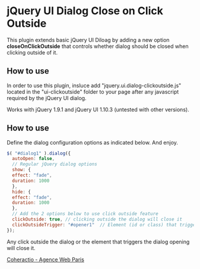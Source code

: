 jQuery UI Dialog Close on Click Outside
=============================

This plugin extends basic jQuery UI Diloag by adding a new option **closeOnClickOutside** that controls whether dialog should be closed when clicking outside of it.

## How to use
In order to use this plugin, insluce add "jquery.ui.dialog-clickoutside.js" located in the "ui-clickoutside" folder to your page after any javascript required by the jQuery UI dialog.

Works with jQuery 1.9.1 and jQuery UI 1.10.3 (untested with other versions).
## How to use
Define the dialog configuration options as indicated below. And enjoy.
```javascript
$( "#dialog1" ).dialog({
  autoOpen: false,
  // Regular jQuery dialog options
  show: {
  effect: "fade",
  duration: 1000
  },
  hide: {
  effect: "fade",
  duration: 1000
  },
  // Add the 2 options below to use click outside feature
  clickOutside: true, // clicking outside the dialog will close it
  clickOutsideTrigger: "#opener1"  // Element (id or class) that triggers the dialog opening 
});
```
Any click outside the dialog or the element that triggers the dialog opening will close it.

[Coheractio - Agence Web Paris](http://www.coheractio.com)